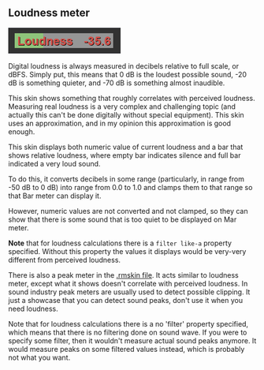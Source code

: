 ## Loudness meter

<img src="resources\loudness.PNG" title="Loudness" />

Digital loudness is always measured in decibels relative to full scale, or dBFS. Simply put, this means that 0 dB is the loudest possible sound, -20 dB is something quieter, and -70 dB is something almost inaudible.

This skin shows something that roughly correlates with perceived loudness. Measuring real loudness is a very complex and challenging topic (and actually this can't be done digitally without special equipment). This skin uses an approximation, and in my opinion this approximation is good enough.

This skin displays both numeric value of current loudness and a bar that shows relative loudness, where empty bar indicates silence and full bar indicated a very loud sound.

To do this, it converts decibels in some range (particularly, in range from -50 dB to 0 dB) into range from 0.0 to 1.0 and clamps them to that range so that Bar meter can display it.

However, numeric values are not converted and not clamped, so they can show that there is some sound that is too quiet to be displayed on Mar meter.

**Note** that for loudness calculations there is a `filter like-a` property specified. Without this property the values it displays would be very-very different from perceived loudness.

There is also a peak meter in the [.rmskin file](.rmskin-link-placeholder). It acts similar to loudness meter, except what it shows doesn't correlate with perceived loudness. In sound industry peak meters are usually used to detect possible clipping. It just a showcase that you can detect sound peaks, don't use it when you need loudness.

Note that for loudness calculations there is a no 'filter' property specified, which means that there is no filtering done on sound wave. If you were to specify some filter, then it wouldn't measure actual sound peaks anymore. It would measure peaks on some filtered values instead, which is probably not what you want.
